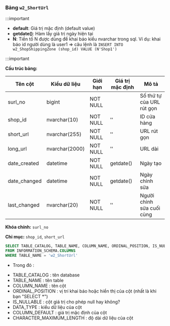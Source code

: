 ### Bảng `w2_ShortUrl`

:::important

+ **default**: Giá trị mặc định (default value)
+ **getdate()**: Hàm lấy giá trị ngày hiện tại
+ **N**: Tiền tố N được dùng để khai báo kiểu nvarchar trong sql. Ví dụ: khai báo id người dùng là user1 => câu lệnh là `INSERT INTO w2_ShopShippingZone (shop_id) VALUE (N'Shop1')`

:::important

**Cấu trúc bảng:**

| Tên cột        | Kiểu dữ liệu | Giới hạn     | Giá trị mặc định | Mô tả                                |
|----------------|--------------|--------------|------------------|--------------------------------------|
| surl_no        | bigint       | NOT NULL     |                  | Số thứ tự của URL rút gọn  |
| shop_id        | nvarchar(10) | NOT NULL     | ''               | ID cửa hàng                          |
| short_url      | nvarchar(255)| NOT NULL     | ''               | URL rút gọn                          |
| long_url       | nvarchar(2000)| NOT NULL    | ''               | URL dài                             |
| date_created   | datetime     | NOT NULL     | getdate()        | Ngày tạo                             |
| date_changed   | datetime     | NOT NULL     | getdate()        | Ngày chỉnh sửa                       |
| last_changed   | nvarchar(20) | NOT NULL     | ''               | Người chỉnh sửa cuối cùng           |

**Khóa chính:** `surl_no`

**Chỉ mục:** `shop_id`, `short_url`

```sql
SELECT TABLE_CATALOG, TABLE_NAME, COLUMN_NAME, ORDINAL_POSITION, IS_NULLABLE, DATA_TYPE, CHARACTER_MAXIMUM_LENGTH, COLUMN_DEFAULT
FROM INFORMATION_SCHEMA.COLUMNS
WHERE TABLE_NAME = 'w2_ShortUrl'
```

* Trong đó :

- TABLE_CATALOG : tên database
- TABLE_NAME : tên table
- COLUMN_NAME : tên cột
- ORDINAL_POSITION : vị trí khai báo hoặc hiển thị của cột (nhất là khi bạn "SELECT *")
- IS_NULLABLE : cột giá trị cho phép null hay không?
- DATA_TYPE : kiểu dữ liệu của cột
- COLUMN_DEFAULT : giá trị mặc định của cột
- CHARACTER_MAXIMUM_LENGTH : độ dài dữ liệu của cột
